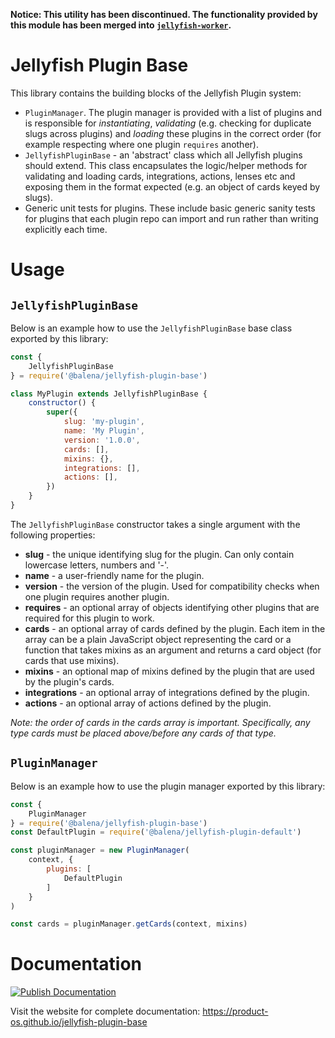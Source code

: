 **Notice: This utility has been discontinued. The functionality provided by this module has been merged into [`jellyfish-worker`](https://github.com/product-os/jellyfish-worker).**

# Jellyfish Plugin Base

This library contains the building blocks of the Jellyfish Plugin system:
* `PluginManager`. The plugin manager is provided with a list of plugins and is responsible for _instantiating_, _validating_ (e.g. checking for duplicate slugs across plugins) and _loading_ these plugins in the correct order (for example respecting where one plugin `requires` another).
* `JellyfishPluginBase` - an 'abstract' class which all Jellyfish plugins should extend. This class encapsulates the logic/helper methods for validating and loading cards, integrations, actions, lenses etc and exposing them in the format expected (e.g. an object of cards keyed by slugs).
* Generic unit tests for plugins. These include basic generic sanity tests for plugins that each plugin repo can import and run rather than writing explicitly each time.

# Usage

## `JellyfishPluginBase`

Below is an example how to use the `JellyfishPluginBase` base class exported by this library:

```js
const {
	JellyfishPluginBase
} = require('@balena/jellyfish-plugin-base')

class MyPlugin extends JellyfishPluginBase {
	constructor() {
		super({
			slug: 'my-plugin',
			name: 'My Plugin',
			version: '1.0.0',
			cards: [],
			mixins: {},
			integrations: [],
			actions: [],
		})
	}
}
```

The `JellyfishPluginBase` constructor takes a single argument with the following properties:

* **slug** - the unique identifying slug for the plugin. Can only contain lowercase letters, numbers and '-'.
* **name** - a user-friendly name for the plugin.
* **version** - the version of the plugin. Used for compatibility checks when one plugin requires another plugin.
* **requires** - an optional array of objects identifying other plugins that are required for this plugin to work.
* **cards** - an optional array of cards defined by the plugin. Each item in the array can be a plain JavaScript object representing the card or a function that takes mixins as an argument and returns a card object (for cards that use mixins).
* **mixins** - an optional map of mixins defined by the plugin that are used by the plugin's cards.
* **integrations** - an optional array of integrations defined by the plugin.
* **actions** - an optional array of actions defined by the plugin.

_Note: the order of cards in the cards array is important. Specifically, any type cards must be placed above/before any cards of that type._

## `PluginManager`

Below is an example how to use the plugin manager exported by this library:

```js
const {
	PluginManager
} = require('@balena/jellyfish-plugin-base')
const DefaultPlugin = require('@balena/jellyfish-plugin-default')

const pluginManager = new PluginManager(
	context, {
		plugins: [
			DefaultPlugin
		]
	}
)

const cards = pluginManager.getCards(context, mixins)
```

# Documentation

[![Publish Documentation](https://github.com/product-os/jellyfish-plugin-base/actions/workflows/publish-docs.yml/badge.svg)](https://github.com/product-os/jellyfish-plugin-base/actions/workflows/publish-docs.yml)

Visit the website for complete documentation: https://product-os.github.io/jellyfish-plugin-base
